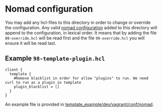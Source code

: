 # Nomad configuration 
You may add any hcl-files to this directory in order to change or override the configuration.
Any valid [nomad configuration](https://www.nomadproject.io/docs/configuration#general-parameters) added to this directory will append to the configuration, in lexical order. 
It means that by adding the file `00-override.hcl` will be read first and the file `99-override.hcl` you will ensure it will be read last.

## Example `98-template-plugin.hcl`
```hcl
client {
  template {
    #Remove blacklist in order for allow "plugins" to run. We need curl to run as a plugin in template
    plugin_blacklist = []
  }
}
```

An example file is provided in [template_example/dev/vagrant/conf/nomad](https://github.com/fredrikhgrelland/vagrant-hashistack-template/tree/master/template_example/dev/vagrant/conf/nomad).

